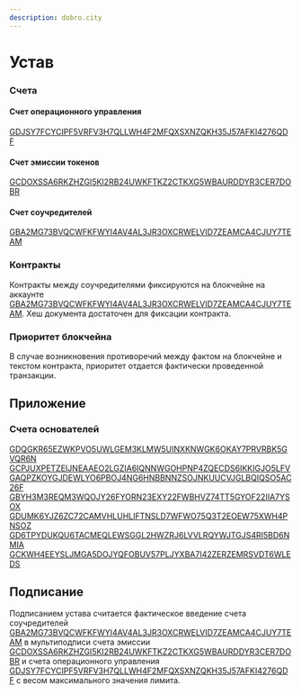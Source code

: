 ```yaml
---
description: dobro.city
---
```


# Устав

### Счета

#### Счет операционного управления

[GDJSY7FCYCIPF5VRFV3H7QLLWH4F2MFQXSXNZQKH35J57AFKI4276QDF](https://stellar.expert/explorer/public/account/GDJSY7FCYCIPF5VRFV3H7QLLWH4F2MFQXSXNZQKH35J57AFKI4276QDF)

#### Счет эмиссии токенов

[GCDOXSSA6RKZHZGI5KI2RB24UWKFTKZ2CTKXG5WBAURDDYR3CER7DOBR](https://stellar.expert/explorer/public/account/GCDOXSSA6RKZHZGI5KI2RB24UWKFTKZ2CTKXG5WBAURDDYR3CER7DOBR)

#### Счет соучредителей

[GBA2MG73BVQCWFKFWYI4AV4AL3JR3OXCRWELVID7ZEAMCA4CJUY7TEAM](https://stellar.expert/explorer/public/account/GBA2MG73BVQCWFKFWYI4AV4AL3JR3OXCRWELVID7ZEAMCA4CJUY7TEAM)

### Контракты

Контракты между соучредителями фиксируются на блокчейне на аккаунте [GBA2MG73BVQCWFKFWYI4AV4AL3JR3OXCRWELVID7ZEAMCA4CJUY7TEAM](https://stellar.expert/explorer/public/account/GBA2MG73BVQCWFKFWYI4AV4AL3JR3OXCRWELVID7ZEAMCA4CJUY7TEAM). Хеш документа достаточен для фиксации контракта.

### Приоритет блокчейна

В случае возникновения противоречий между фактом на блокчейне и текстом контракта, приоритет отдается фактически проведенной транзакции.

## Приложение

### Счета основателей

[GDQGKR65EZWKPVO5UWLGEM3KLMW5UINXKNWGK6OKAY7PRVRBK5GVQR6N](https://stellar.expert/explorer/public/account/GDQGKR65EZWKPVO5UWLGEM3KLMW5UINXKNWGK6OKAY7PRVRBK5GVQR6N) [GCPJUXPETZEIJNEAAEO2LGZIA6IQNNWGOHPNP4ZQECDS6IKKIGJO5LFV](https://stellar.expert/explorer/public/account/GCPJUXPETZEIJNEAAEO2LGZIA6IQNNWGOHPNP4ZQECDS6IKKIGJO5LFV) [GAQPZKOYGJDEWLYO6PBOJ4NG6HNBBNNZSOJNKUUCVJGLBQIQSO5AC26F](https://stellar.expert/explorer/public/account/GAQPZKOYGJDEWLYO6PBOJ4NG6HNBBNNZSOJNKUUCVJGLBQIQSO5AC26F) [GBYH3M3REQM3WQOJY26FYORN23EXY22FWBHVZ74TT5GYOF22IIA7YSOX](https://stellar.expert/explorer/public/account/GBYH3M3REQM3WQOJY26FYORN23EXY22FWBHVZ74TT5GYOF22IIA7YSOX) [GDUMK6YJZ6ZC72CAMVHLUHLIFTNSLD7WFWO75Q3T2EOEW75XWH4PNSOZ](https://stellar.expert/explorer/public/account/GDUMK6YJZ6ZC72CAMVHLUHLIFTNSLD7WFWO75Q3T2EOEW75XWH4PNSOZ) [GD6TPYDUKQU6TACMEQLEWSGGL2HWZRJ6LVVLRQYWJTGJS4RI5BD6NMIA](https://stellar.expert/explorer/public/account/GD6TPYDUKQU6TACMEQLEWSGGL2HWZRJ6LVVLRQYWJTGJS4RI5BD6NMIA) [GCKWH4EEYSLJMGA5DOJYQFOBUV57PLJYXBA7I42ZERZEMRSVDT6WLEDS](https://stellar.expert/explorer/public/account/GCKWH4EEYSLJMGA5DOJYQFOBUV57PLJYXBA7I42ZERZEMRSVDT6WLEDS)

## Подписание

Подписанием устава считается фактическое введение счета соучредителей [GBA2MG73BVQCWFKFWYI4AV4AL3JR3OXCRWELVID7ZEAMCA4CJUY7TEAM](https://stellar.expert/explorer/public/account/GBA2MG73BVQCWFKFWYI4AV4AL3JR3OXCRWELVID7ZEAMCA4CJUY7TEAM) в мультиподписи счета эмиссии [GCDOXSSA6RKZHZGI5KI2RB24UWKFTKZ2CTKXG5WBAURDDYR3CER7DOBR](https://stellar.expert/explorer/public/account/GCDOXSSA6RKZHZGI5KI2RB24UWKFTKZ2CTKXG5WBAURDDYR3CER7DOBR) и счета операционного управления [GDJSY7FCYCIPF5VRFV3H7QLLWH4F2MFQXSXNZQKH35J57AFKI4276QDF](https://stellar.expert/explorer/public/account/GDJSY7FCYCIPF5VRFV3H7QLLWH4F2MFQXSXNZQKH35J57AFKI4276QDF) с весом максимального значения лимита.
